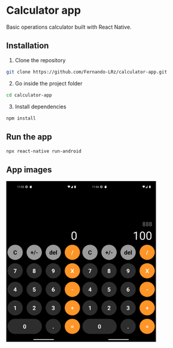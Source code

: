 # Calculator app
Basic operations calculator built with React Native.

## Installation
1. Clone the repository
```bash
git clone https://github.com/Fernando-LRz/calculator-app.git
``` 
2. Go inside the project folder
```bash
cd calculator-app
```
3. Install dependencies
```bash
npm install
```

## Run the app
```bash
npx react-native run-android
``` 

## App images
<div style="display: flex;">
  <img src="images/img-01.png" alt="calculator img-01" width="200px" height="430px" />
  <img src="images/img-02.png" alt="calculator img-02" width="200px" height="430px" />
</div>

